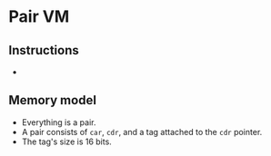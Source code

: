 # Pair VM

## Instructions

-

## Memory model

- Everything is a pair.
- A pair consists of `car`, `cdr`, and a tag attached to the `cdr` pointer.
- The tag's size is 16 bits.
